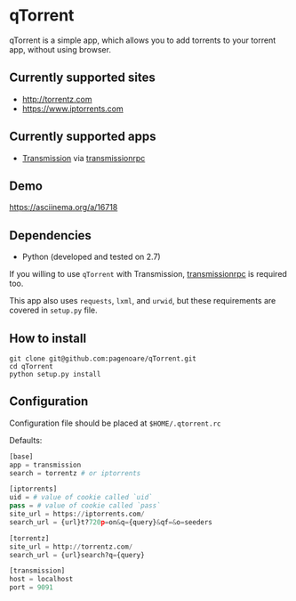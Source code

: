 # qTorrent

qTorrent is a simple app, which allows you to add torrents to your torrent app, without using browser.

## Currently supported sites

* http://torrentz.com
* https://www.iptorrents.com

## Currently supported apps

* [Transmission](https://www.transmissionbt.com/) via [transmissionrpc](https://pythonhosted.org/transmissionrpc/)

## Demo

https://asciinema.org/a/16718

## Dependencies

* Python (developed and tested on 2.7)

If you willing to use `qTorrent` with Transmission, [transmissionrpc](https://pythonhosted.org/transmissionrpc/) is required too.

This app also uses `requests`, `lxml`, and `urwid`, but these requirements are covered in `setup.py` file.

## How to install

```
git clone git@github.com:pagenoare/qTorrent.git
cd qTorrent
python setup.py install
```

## Configuration

Configuration file should be placed at `$HOME/.qtorrent.rc`

Defaults:

```python
[base]
app = transmission
search = torrentz # or iptorrents

[iptorrents]
uid = # value of cookie called `uid`
pass = # value of cookie called `pass`
site_url = https://iptorrents.com/
search_url = {url}t?720p=on&q={query}&qf=&o=seeders

[torrentz]
site_url = http://torrentz.com/
search_url = {url}search?q={query}

[transmission]
host = localhost
port = 9091
```
